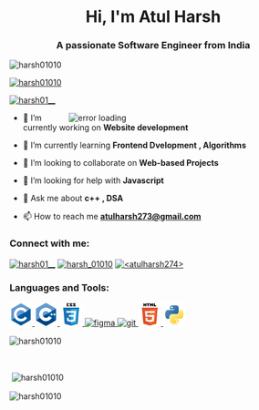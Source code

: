 
 
<h1 align="center">Hi, I'm Atul Harsh</h1>
<h3 align="center">A passionate  Software Engineer from India</h3>
<p align="left"> <img src="https://komarev.com/ghpvc/?username=harsh01010&label=Profile%20views&color=0e75b6&style=flat" alt="harsh01010" /> </p>

<p align="left"> <a href="https://github.com/ryo-ma/github-profile-trophy"><img src="https://github-profile-trophy.vercel.app/?username=harsh01010" alt="harsh01010" /></a> </p>

<p align="left"> <a href="https://twitter.com/harsh01__" target="blank"><img src="https://img.shields.io/twitter/follow/harsh01__?logo=twitter&style=for-the-badge" alt="harsh01__" /></a> </p>

<img align="right" alt="error loading" width="400" src="https://media.tenor.com/8tr_CU6730MAAAAC/web-dev-website-development.gif">

- 🔭 I’m currently working on **Website development**

- 🌱 I’m currently learning  **Frontend Dvelopment , Algorithms**

- 👯 I’m looking to collaborate on **Web-based Projects**

- 🤝 I’m looking for help with **Javascript**

- 💬 Ask me about **c++ , DSA**

- 📫 How to reach me **atulharsh273@gmail.com**

<h3 align="left">Connect with me:</h3>
<p align="left">
<a href="https://twitter.com/harsh01__" target="blank"><img align="center" src="https://raw.githubusercontent.com/rahuldkjain/github-profile-readme-generator/master/src/images/icons/Social/twitter.svg" alt="harsh01__" height="30" width="40" /></a>
<a href="https://www.codechef.com/users/harsh_01010" target="blank"><img align="center" src="https://cdn.jsdelivr.net/npm/simple-icons@3.1.0/icons/codechef.svg" alt="harsh_01010" height="30" width="40" /></a>
<a href="https://auth.geeksforgeeks.org/user/atulharsh274" target="blank"><img align="center" src="https://raw.githubusercontent.com/rahuldkjain/github-profile-readme-generator/master/src/images/icons/Social/geeks-for-geeks.svg" alt="<atulharsh274>" height="30" width="40" /></a>
</p>

<h3 align="left">Languages and Tools:</h3>
<p align="left"> <a href="https://www.cprogramming.com/" target="_blank" rel="noreferrer"> <img src="https://raw.githubusercontent.com/devicons/devicon/master/icons/c/c-original.svg" alt="c" width="40" height="40"/> </a> <a href="https://www.w3schools.com/cpp/" target="_blank" rel="noreferrer"> <img src="https://raw.githubusercontent.com/devicons/devicon/master/icons/cplusplus/cplusplus-original.svg" alt="cplusplus" width="40" height="40"/> </a> <a href="https://www.w3schools.com/css/" target="_blank" rel="noreferrer"> <img src="https://raw.githubusercontent.com/devicons/devicon/master/icons/css3/css3-original-wordmark.svg" alt="css3" width="40" height="40"/> </a> <a href="https://www.figma.com/" target="_blank" rel="noreferrer"> <img src="https://www.vectorlogo.zone/logos/figma/figma-icon.svg" alt="figma" width="40" height="40"/> </a> <a href="https://git-scm.com/" target="_blank" rel="noreferrer"> <img src="https://www.vectorlogo.zone/logos/git-scm/git-scm-icon.svg" alt="git" width="40" height="40"/> </a> <a href="https://www.w3.org/html/" target="_blank" rel="noreferrer"> <img src="https://raw.githubusercontent.com/devicons/devicon/master/icons/html5/html5-original-wordmark.svg" alt="html5" width="40" height="40"/> </a> <a href="https://www.python.org" target="_blank" rel="noreferrer"> <img src="https://raw.githubusercontent.com/devicons/devicon/master/icons/python/python-original.svg" alt="python" width="40" height="40"/> </a> </p>

<p><img align="center" src="https://github-readme-stats.vercel.app/api/top-langs?username=harsh01010&show_icons=true&locale=en&layout=compact" alt="harsh01010" /></p>
<br />
<p>&nbsp;<img align="center" src="https://github-readme-stats.vercel.app/api?username=harsh01010&show_icons=true&locale=en" alt="harsh01010" /></p>



<p><img align="center" src="https://github-readme-streak-stats.herokuapp.com/?user=harsh01010&" alt="harsh01010" /></p>
